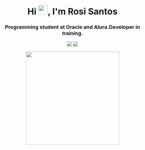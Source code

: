 <h1 align="center">Hi <img src="https://raw.githubusercontent.com/kaueMarques/kaueMarques/master/hi.gif" height="30px">, I'm Rosi Santos</h1>
<h3 align="center">Programming student at Oracle and Alura.Developer in training.</h3>

<p align="center">
  <a href="https://www.facebook.com/profile.php?id=100084428374050" alt="Facebook" target="_blank">
  <img src="https://img.shields.io/badge/-Facebook-3b5998?style=for-the-badge&labelColor=3b5998&logo=facebook&logoColor=white&link=https://www.facebook.com/profile.php?id=100084428374050"></a>
 
 <a href="https://www.linkedin.com/in/rosi-santos-frontend/" alt="Linkedin" target="_blank">
  <img src="https://img.shields.io/badge/-Linkedin-0e76a8?style=for-the-badge&logo=Linkedin&logoColor=white&link=https://www.linkedin.com/in/rosi-santos-frontend"></a>
 <p align="center">
   
</p>

<p align="center">
<!--   <img src="https://media.giphy.com/media/glMoz8ZxErDQYMtihy/giphy.gif" width="300px"></img> -->
  <img src="https://media.giphy.com/media/glMoz8ZxErDQYMtihy/giphy.gif" width="300px"></img>
</p>




<!---
rosiSantos/rosiSantos is a ✨ special ✨ repository because its `README.md` (this file) appears on your GitHub profile.
You can click the Preview link to take a look at your changes.
--->
